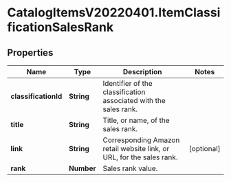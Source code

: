 # CatalogItemsV20220401.ItemClassificationSalesRank

## Properties
Name | Type | Description | Notes
------------ | ------------- | ------------- | -------------
**classificationId** | **String** | Identifier of the classification associated with the sales rank. | 
**title** | **String** | Title, or name, of the sales rank. | 
**link** | **String** | Corresponding Amazon retail website link, or URL, for the sales rank. | [optional] 
**rank** | **Number** | Sales rank value. | 


